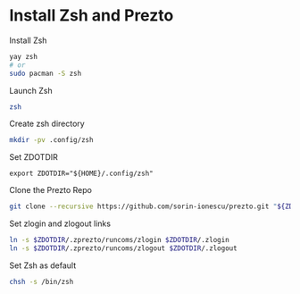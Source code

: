 # Install Zsh and Prezto

Install Zsh
```sh
yay zsh
# or
sudo pacman -S zsh
```

Launch Zsh
```sh
zsh
```

Create zsh directory
```sh
mkdir -pv .config/zsh
```

Set ZDOTDIR
```
export ZDOTDIR="${HOME}/.config/zsh"
```

Clone the Prezto Repo
```sh
git clone --recursive https://github.com/sorin-ionescu/prezto.git "${ZDOTDIR:-$HOME}/.zprezto"
```

Set zlogin and zlogout links
```sh
ln -s $ZDOTDIR/.zprezto/runcoms/zlogin $ZDOTDIR/.zlogin
ln -s $ZDOTDIR/.zprezto/runcoms/zlogout $ZDOTDIR/.zlogout
```

Set Zsh as default
```sh
chsh -s /bin/zsh
```
